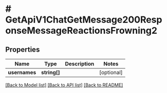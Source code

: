 # # GetApiV1ChatGetMessage200ResponseMessageReactionsFrowning2

## Properties

Name | Type | Description | Notes
------------ | ------------- | ------------- | -------------
**usernames** | **string[]** |  | [optional]

[[Back to Model list]](../../README.md#models) [[Back to API list]](../../README.md#endpoints) [[Back to README]](../../README.md)
